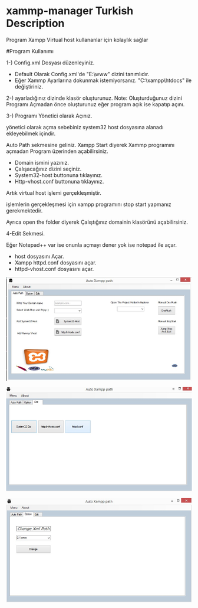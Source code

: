 # xammp-manager Turkish Description


Program Xampp Virtual host kullananlar için kolaylık sağlar

#Program Kullanımı

1-) Config.xml Dosyası düzenleyiniz.

* Default Olarak Config.xml'de "E:\\www" dizini tanımlıdır.
* Eğer Xammp Ayarlarına dokunmak istemiyorsanız. "C:\\xampp\\htdocs" ile değiştiriniz.

2-) ayarladığınız dizinde klasör oluşturunuz.
 Note: Oluşturduğunuz dizini Programı Açmadan önce oluşturunuz 
 eğer program açık ise kapatıp açını.

3-) Programı Yönetici olarak Açınız.

yönetici olarak açma sebebiniz system32 host dosyasına alanadı ekleyebilmek içindir.

Auto Path sekmesine geliniz.
Xampp Start diyerek Xammp programını açmadan Program üzerinden açabilirsiniz.

* Domain ismini yazınız.
* Çalışacağınız dizini seçiniz.
* System32-host buttonuna tıklayınız.
* Http-vhost.conf buttonuna tıklayınız.

Artık  virtual host işlemi gerçekleşmiştir.

işlemlerin gerçekleşmesi için xampp programını stop start yapmanız gerekmektedir.

Ayrıca open the folder diyerek Çalıştığınız domainin klasörünü açabilirsiniz.

4-Edit Sekmesi.

Eğer Notepad++ var ise onunla açmayı dener
yok ise notepad ile açar.

* host dosyasını Açar.
* Xampp httpd.conf dosyasını açar.
* httpd-vhost.conf dosyasını açar.




 





![Alt text](/Resource/main.jpg?raw=true "Main App")


![Alt text](/Resource/edit.jpg?raw=true "Edit Section")


![Alt text](/Resource/option.jpg?raw=true "Option Section")

